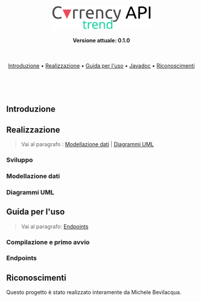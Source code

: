 <div align="center">
  <img src="/Assets/currency_logo.svg" alt="Currency_logo" width="260">
  <br>
  <h4>Versione attuale: 0.1.0</h4><br>
  <p>
    <a href="#intro">Introduzione</a>&nbsp•
    <a href="#realizzazione">Realizzazione</a>&nbsp•
    <a href="#guida">Guida per l'uso</a>&nbsp•
    <a href="#javadoc">Javadoc</a>&nbsp•
    <a href="#riconoscimenti">Riconoscimenti</a> 
  </p><br>
</div><br><br>

## Introduzione <a name="intro"></a>
## Realizzazione <a name="realizzazione"></a>
> Vai al paragrafo : <a href="#modellazione">Modellazione dati</a> | <a href="#uml">Diagrammi UML</a>
### Sviluppo
### Modellazione dati <a name="modellazione">
### Diagrammi UML <a name="uml">
## Guida per l'uso<a name="guida"></a>
> Vai al paragrafo: <a href="#endpoints">Endpoints</a>
### Compilazione e primo avvio 
### Endpoints <a name="endpoints"></a>
## Riconoscimenti <a name="riconoscimenti"></a>
Questo progetto è stato realizzato interamente da Michele Bevilacqua.

